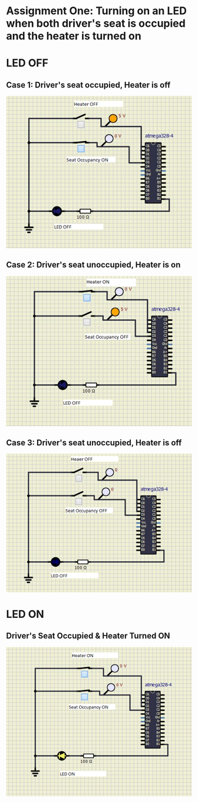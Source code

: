 # Assignment One: Turning on an LED when both driver's seat is occupied and the heater is turned on

# LED OFF 
## Case 1: Driver's seat occupied, Heater is off
![OFF](https://github.com/KarishmaSavant/EmbC_256278/blob/main/AssignmentOne/simulation/Capture2.png)
## Case 2: Driver's seat unoccupied, Heater is on
![OFF](https://github.com/KarishmaSavant/EmbC_256278/blob/main/AssignmentOne/simulation/Capture1.png)
## Case 3: Driver's seat unoccupied, Heater is off
![OFF](https://github.com/KarishmaSavant/EmbC_256278/blob/main/AssignmentOne/simulation/Capture4.png)

# LED ON
## Driver's Seat Occupied & Heater Turned ON
![ON](https://github.com/KarishmaSavant/EmbC_256278/blob/main/AssignmentOne/simulation/Capture3.png)

